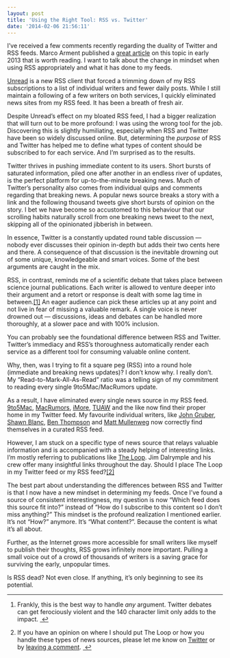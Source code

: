 ```yaml
---
layout: post
title: 'Using the Right Tool: RSS vs. Twitter'
date: '2014-02-06 21:56:11'
---
```


<p data-preserve-html-node="true">I&#8217;ve received a few comments recently regarding the duality of Twitter and RSS feeds. Marco Arment published a <a data-preserve-html-node="true" href="http://www.marco.org/2013/03/26/power-of-rss">great article</a> on this topic in early 2013 that is worth reading. I want to talk about the change in mindset when using RSS appropriately and what it has done to my feeds.</p>

<p data-preserve-html-node="true"><a data-preserve-html-node="true" href="http://jaredsinclair.com/unread">Unread</a> is a new RSS client that forced a trimming down of my RSS subscriptions to a list of individual writers and fewer daily posts. While I still maintain a following of a few writers on both services, I quickly eliminated news sites from my RSS feed. It has been a breath of fresh air. </p>

<p data-preserve-html-node="true">Despite Unread&#8217;s effect on my bloated RSS feed, I had a bigger realization that will turn out to be more profound: I was using the wrong tool for the job. Discovering this is slightly humiliating, especially when RSS and Twitter have been so widely discussed online. But, determining the <em data-preserve-html-node="true">purpose</em> of RSS and Twitter has helped me to define what types of content should be subscribed to for each service. And I&#8217;m surprised as to the results.</p>

<p data-preserve-html-node="true">Twitter thrives in pushing immediate content to its users. Short bursts of saturated information, piled one after another in an endless river of updates, is the perfect platform for up-to-the-minute breaking news. Much of Twitter&#8217;s personality also comes from individual quips and comments regarding that breaking news. A popular news source breaks a story with a link and the following thousand tweets give short bursts of opinion on the story. I bet we have become so accustomed to this behaviour that our scrolling habits naturally scroll from one breaking news tweet to the next, skipping all of the opinionated jibberish in between.</p>

<p data-preserve-html-node="true">In essence, Twitter is a constantly updated round table discussion — nobody ever discusses their opinion in-depth but adds their two cents here and there. A consequence of that discussion is the inevitable drowning out of some unique, knowledgeable and smart voices. Some of the best arguments are caught in the mix.</p>

<p data-preserve-html-node="true">RSS, in contrast, reminds me of a scientific debate that takes place between science journal publications. Each writer is allowed to venture deeper into their argument and a retort or response is dealt with some lag time in between.<a data-preserve-html-node="true" href="#fn:1" id="fnref:1" title="see footnote" class="footnote">[1]</a> An eager audience can pick these articles up at any point and not live in fear of missing a valuable remark. A single voice is never drowned out — discussions, ideas and debates can be handled more thoroughly, at a slower pace and with 100% inclusion.</p>

<p data-preserve-html-node="true">You can probably see the foundational difference between RSS and Twitter. Twitter&#8217;s immediacy and RSS&#8217;s thoroughness automatically render each service as a different tool for consuming valuable online content.</p>

<p data-preserve-html-node="true">Why, then, was I trying to fit a square peg (RSS) into a round hole (immediate and breaking news updates)? I don&#8217;t know why. I really don&#8217;t. My &#8220;Read-to-Mark-All-As-Read&#8221; ratio was a telling sign of my commitment to reading every single 9to5Mac/MacRumors update. </p>

<p data-preserve-html-node="true">As a result, I have eliminated every single news source in my RSS feed. <a data-preserve-html-node="true" href="http://9to5mac.com">9to5Mac</a>, <a data-preserve-html-node="true" href="http://macrumors.com">MacRumors</a>, <a data-preserve-html-node="true" href="http://imore.com">iMore</a>, <a data-preserve-html-node="true" href="http://www.tuaw.com/">TUAW</a> and the like now find their proper home in my Twitter feed. My favourite individual writers, like <a data-preserve-html-node="true" href="http://daringfireball.net">John Gruber</a>, <a data-preserve-html-node="true" href="http://shawnblanc.net">Shawn Blanc</a>, <a data-preserve-html-node="true" href="http://stratechery.com">Ben Thompson</a> and <a data-preserve-html-node="true" href="http://ma.tt">Matt Mullenweg</a> now correctly find themselves in a curated RSS feed.</p>

<p data-preserve-html-node="true">However, I am stuck on a specific type of news source that relays valuable information and is accompanied with a steady helping of interesting links. I&#8217;m mostly referring to publications like <a data-preserve-html-node="true" href="http://loopinsight.com">The Loop</a>. Jim Dalrymple and his crew offer many insightful links throughout the day. Should I place The Loop in my Twitter feed or my RSS feed?<a data-preserve-html-node="true" href="#fn:2" id="fnref:2" title="see footnote" class="footnote">[2]</a> </p>

<p data-preserve-html-node="true">The best part about understanding the differences between RSS and Twitter is that I now have a new mindset in determining my feeds. Once I&#8217;ve found a source of consistent interestingness, my question is now &#8220;Which feed does this source fit into?&#8221; instead of &#8220;How do I subscribe to this content so I don&#8217;t miss anything?&#8221; This mindset is the profound realization I mentioned earlier. It&#8217;s not &#8220;How?&#8221; anymore. It&#8217;s &#8220;What content?&#8221;. Because the content is what it&#8217;s all about.</p>

<p data-preserve-html-node="true">Further, as the Internet grows more accessible for small writers like myself to publish their thoughts, RSS grows infinitely more important. Pulling a small voice out of a crowd of thousands of writers is a saving grace for surviving the early, unpopular times. </p>

<p data-preserve-html-node="true">Is RSS dead? Not even close. If anything, it&#8217;s only beginning to see its potential.</p>


<div data-preserve-html-node="true" class="footnotes">
<hr data-preserve-html-node="true" />
<ol data-preserve-html-node="true">

<li data-preserve-html-node="true" id="fn:1">
<p data-preserve-html-node="true">Frankly, this is the best way to handle <em data-preserve-html-node="true">any</em> argument. Twitter debates can get ferociously violent and the 140 character limit only adds to the impact. <a data-preserve-html-node="true" href="#fnref:1" title="return to article" class="reversefootnote">&#160;&#8617;</a></p>
</li>

<li data-preserve-html-node="true" id="fn:2">
<p data-preserve-html-node="true">If you have an opinion on where I should put The Loop or how you handle these types of news sources, please let me know on <a data-preserve-html-node="true" href="http://twitter.com/thenewsprint">Twitter</a> or by <a data-preserve-html-node="true" href="http://www.thenewsprint.co/contact/">leaving a comment</a>. <a data-preserve-html-node="true" href="#fnref:2" title="return to article" class="reversefootnote">&#160;&#8617;</a></p>
</li>

</ol>
</div>